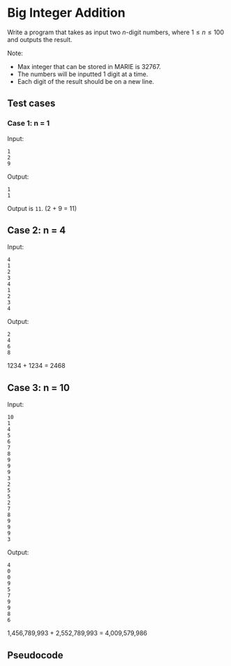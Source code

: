 # Big Integer Addition

Write a program that takes as input two $n$-digit numbers, where $1 \le n\le 100$ and outputs the result.  

Note:
- Max integer that can be stored in MARIE is 32767.
- The numbers will be inputted 1 digit at a time.
- Each digit of the result should be on a new line.

## Test cases

### Case 1: n = 1
Input:
```
1
2
9
```
Output:
```
1
1
```
Output is `11`. (2 + 9 = 11)

## Case 2: n = 4
Input:
```
4
1
2
3
4
1
2
3
4
```
Output:
```
2
4
6
8
```
1234 + 1234 = 2468

## Case 3: n = 10
Input:
```
10
1
4
5
6
7
8
9
9
9
3
2
5
5
2
7
8
9
9
9
3
```
Output:
```
4
0
0
9
5
7
9
9
8
6
```
1,456,789,993 + 2,552,789,993 = 4,009,579,986

## Pseudocode